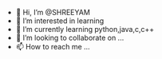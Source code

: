 - 👋 Hi, I’m @SHREEYAM
- 👀 I’m interested in learning
- 🌱 I’m currently learning python,java,c,c++
- 💞️ I’m looking to collaborate on ...
- 📫 How to reach me ...

<!---
SHREEYAM777/SHREEYAM777 is a ✨ special ✨ repository because its `README.md` (this file) appears on your GitHub profile.
You can click the Preview link to take a look at your changes.
--->
